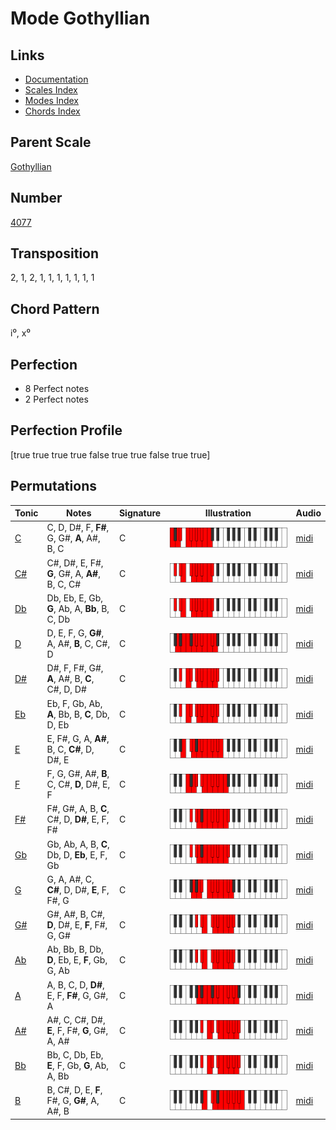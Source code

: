 # Mode Gothyllian

## Links

- [Documentation](README.md)
- [Scales Index](Scales.md)
- [Modes Index](Modes.md)
- [Chords Index](Chords.md)

## Parent Scale

[Gothyllian](ScaleGothyllian.md)

## Number

[4077](https://ianring.com/musictheory/scales/4077)

## Transposition

2, 1, 2, 1, 1, 1, 1, 1, 1, 1

## Chord Pattern

i⁰, x⁰

## Perfection

- 8 Perfect notes
- 2 Perfect notes

## Perfection Profile

[true true true true false true true false true true]

## Permutations

| Tonic | Notes | Signature | Illustration | Audio |
|-------|-------|-----------|--------------|-------|
| [C](ModeCNaturalGothyllian.md) | C, D, D#, F, **F#**, G, G#, **A**, A#, B, C | C | ![CNaturalGothyllian](ModeCNaturalGothyllian.png) | [midi](https://github.com/edipermadi/music/blob/main/docs/ModeCNaturalGothyllian.mid?raw=true) |
| [C#](ModeCSharpGothyllian.md) | C#, D#, E, F#, **G**, G#, A, **A#**, B, C, C# | C | ![CSharpGothyllian](ModeCSharpGothyllian.png) | [midi](https://github.com/edipermadi/music/blob/main/docs/ModeCSharpGothyllian.mid?raw=true) |
| [Db](ModeDFlatGothyllian.md) | Db, Eb, E, Gb, **G**, Ab, A, **Bb**, B, C, Db | C | ![DFlatGothyllian](ModeDFlatGothyllian.png) | [midi](https://github.com/edipermadi/music/blob/main/docs/ModeDFlatGothyllian.mid?raw=true) |
| [D](ModeDNaturalGothyllian.md) | D, E, F, G, **G#**, A, A#, **B**, C, C#, D | C | ![DNaturalGothyllian](ModeDNaturalGothyllian.png) | [midi](https://github.com/edipermadi/music/blob/main/docs/ModeDNaturalGothyllian.mid?raw=true) |
| [D#](ModeDSharpGothyllian.md) | D#, F, F#, G#, **A**, A#, B, **C**, C#, D, D# | C | ![DSharpGothyllian](ModeDSharpGothyllian.png) | [midi](https://github.com/edipermadi/music/blob/main/docs/ModeDSharpGothyllian.mid?raw=true) |
| [Eb](ModeEFlatGothyllian.md) | Eb, F, Gb, Ab, **A**, Bb, B, **C**, Db, D, Eb | C | ![EFlatGothyllian](ModeEFlatGothyllian.png) | [midi](https://github.com/edipermadi/music/blob/main/docs/ModeEFlatGothyllian.mid?raw=true) |
| [E](ModeENaturalGothyllian.md) | E, F#, G, A, **A#**, B, C, **C#**, D, D#, E | C | ![ENaturalGothyllian](ModeENaturalGothyllian.png) | [midi](https://github.com/edipermadi/music/blob/main/docs/ModeENaturalGothyllian.mid?raw=true) |
| [F](ModeFNaturalGothyllian.md) | F, G, G#, A#, **B**, C, C#, **D**, D#, E, F | C | ![FNaturalGothyllian](ModeFNaturalGothyllian.png) | [midi](https://github.com/edipermadi/music/blob/main/docs/ModeFNaturalGothyllian.mid?raw=true) |
| [F#](ModeFSharpGothyllian.md) | F#, G#, A, B, **C**, C#, D, **D#**, E, F, F# | C | ![FSharpGothyllian](ModeFSharpGothyllian.png) | [midi](https://github.com/edipermadi/music/blob/main/docs/ModeFSharpGothyllian.mid?raw=true) |
| [Gb](ModeGFlatGothyllian.md) | Gb, Ab, A, B, **C**, Db, D, **Eb**, E, F, Gb | C | ![GFlatGothyllian](ModeGFlatGothyllian.png) | [midi](https://github.com/edipermadi/music/blob/main/docs/ModeGFlatGothyllian.mid?raw=true) |
| [G](ModeGNaturalGothyllian.md) | G, A, A#, C, **C#**, D, D#, **E**, F, F#, G | C | ![GNaturalGothyllian](ModeGNaturalGothyllian.png) | [midi](https://github.com/edipermadi/music/blob/main/docs/ModeGNaturalGothyllian.mid?raw=true) |
| [G#](ModeGSharpGothyllian.md) | G#, A#, B, C#, **D**, D#, E, **F**, F#, G, G# | C | ![GSharpGothyllian](ModeGSharpGothyllian.png) | [midi](https://github.com/edipermadi/music/blob/main/docs/ModeGSharpGothyllian.mid?raw=true) |
| [Ab](ModeAFlatGothyllian.md) | Ab, Bb, B, Db, **D**, Eb, E, **F**, Gb, G, Ab | C | ![AFlatGothyllian](ModeAFlatGothyllian.png) | [midi](https://github.com/edipermadi/music/blob/main/docs/ModeAFlatGothyllian.mid?raw=true) |
| [A](ModeANaturalGothyllian.md) | A, B, C, D, **D#**, E, F, **F#**, G, G#, A | C | ![ANaturalGothyllian](ModeANaturalGothyllian.png) | [midi](https://github.com/edipermadi/music/blob/main/docs/ModeANaturalGothyllian.mid?raw=true) |
| [A#](ModeASharpGothyllian.md) | A#, C, C#, D#, **E**, F, F#, **G**, G#, A, A# | C | ![ASharpGothyllian](ModeASharpGothyllian.png) | [midi](https://github.com/edipermadi/music/blob/main/docs/ModeASharpGothyllian.mid?raw=true) |
| [Bb](ModeBFlatGothyllian.md) | Bb, C, Db, Eb, **E**, F, Gb, **G**, Ab, A, Bb | C | ![BFlatGothyllian](ModeBFlatGothyllian.png) | [midi](https://github.com/edipermadi/music/blob/main/docs/ModeBFlatGothyllian.mid?raw=true) |
| [B](ModeBNaturalGothyllian.md) | B, C#, D, E, **F**, F#, G, **G#**, A, A#, B | C | ![BNaturalGothyllian](ModeBNaturalGothyllian.png) | [midi](https://github.com/edipermadi/music/blob/main/docs/ModeBNaturalGothyllian.mid?raw=true) |
